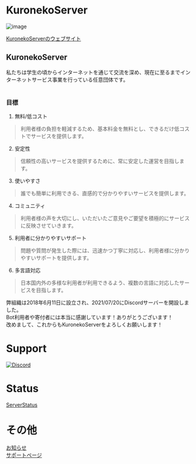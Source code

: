 # KuronekoServer
![image](https://cdn.krnk.org/kuronekoserver/logo-wide-kawaii.webp)<br>

[KuronekoServerのウェブサイト](https://kuroneko6423.com/)<br>
## KuronekoServer
私たちは学生の頃からインターネットを通じて交流を深め、現在に至るまでインターネットサービス事業を行っている任意団体です。
<br><br>
### 目標
1. 無料/低コスト
> 利用者様の負担を軽減するため、基本料金を無料とし、できるだけ低コストでサービスを提供します。

2. 安定性
> 信頼性の高いサービスを提供するために、常に安定した運営を目指します。

3. 使いやすさ
> 誰でも簡単に利用できる、直感的で分かりやすいサービスを提供します。

4. コミュニティ
> 利用者様の声を大切にし、いただいたご意見やご要望を積極的にサービスに反映させていきます。

5. 利用者に分かりやすいサポート
> 問題や質問が発生した際には、迅速かつ丁寧に対応し、利用者様に分かりやすいサポートを提供します。

6. 多言語対応
> 日本国内外の多様な利用者が利用できるよう、複数の言語に対応したサービスを目指します。

弊組織は2018年6月11日に設立され、2021/07/20にDiscordサーバーを開設しました。<br>
Bot利用者や寄付者には本当に感謝しています！ありがとうございます！<br>
改めまして、これからもKuronekoServerをよろしくお願いします！<br>
# Support
[![Discord](https://discordapp.com/api/guilds/867038364552396860/widget.png?style=banner4)](https://discord.gg/Y6w5Jv3EAR)
# Status
[ServerStatus](https://status.kuroneko6423.com/)<br>
# その他
[お知らせ](https://news.kuroneko6423.com/)<br>
[サポートページ](https://support.kuroneko6423.com/)<br>
